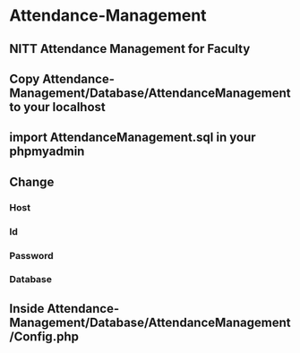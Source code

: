 # Attendance-Management

## NITT Attendance Management for Faculty

## Copy Attendance-Management/Database/AttendanceManagement to your localhost

## import AttendanceManagement.sql in your phpmyadmin



## Change 

### Host
### Id
### Password
### Database

## Inside Attendance-Management/Database/AttendanceManagement/Config.php

